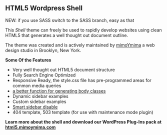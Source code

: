 HTML5 Wordpress Shell
---------------------

NEW: if you use SASS switch to the SASS branch, easy as that

This *Shell* theme can freely be used to rapidly develop websites using clean HTML5 that generates a well thought out document outline.

The theme was created and is actively maintained by [mimoYmima] a web design studio in Brooklyn, New York.

**Some Of the Features**

  - Very well thought out HTML5 document structure
  - Fully Search Engine Optimized
  - Responsive Ready, the style.css file has pre-programmed areas for common media queries
  - [a better function for generating body classes]
  - Dynamic sidebar examples
  - Custom sidebar examples
  - [Smart sidebar disable]
  - 404 template, 503 template (for use with maintenance mode plugin)

**Learn more about the shell and download our WordPress Plug-Ins pack at [html5.mimoymima.com]**

  [mimoYmima]: http://mimoymima.com
  [html5.mimoymima.com]: http://html5.mimoymima.com
  [a better function for generating body classes]: http://www.mimoymima.com/2013/01/lab/better-body-class-function-wordpress/
  [Smart sidebar disable]: http://www.mimoymima.com/2010/03/lab/disable-sidebar/